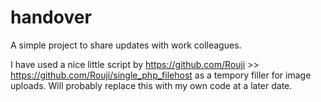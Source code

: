 # handover
A simple project to share updates with work colleagues.

I have used a nice little script by https://github.com/Rouji >> https://github.com/Rouji/single_php_filehost as a tempory filler for image uploads. Will probably replace this with my own code at a later date.
